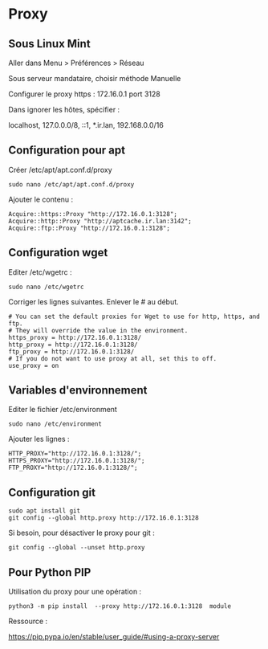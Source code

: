 # Proxy

## Sous Linux Mint
Aller dans Menu > Préférences > Réseau

Sous serveur mandataire, choisir méthode Manuelle

Configurer le proxy https : 172.16.0.1 port 3128

Dans ignorer les hôtes, spécifier :

localhost, 127.0.0.0/8, ::1, *.ir.lan, 192.168.0.0/16

## Configuration pour apt
Créer /etc/apt/apt.conf.d/proxy
```
sudo nano /etc/apt/apt.conf.d/proxy
```
Ajouter le contenu :
```
Acquire::https::Proxy "http://172.16.0.1:3128";
Acquire::http::Proxy "http://aptcache.ir.lan:3142";
Acquire::ftp::Proxy "http://172.16.0.1:3128";
```

## Configuration wget

Editer /etc/wgetrc :
```
sudo nano /etc/wgetrc
```
Corriger les lignes suivantes. Enlever le # au début.
```
# You can set the default proxies for Wget to use for http, https, and ftp.
# They will override the value in the environment.
https_proxy = http://172.16.0.1:3128/
http_proxy = http://172.16.0.1:3128/
ftp_proxy = http://172.16.0.1:3128/
# If you do not want to use proxy at all, set this to off.
use_proxy = on
```
## Variables d'environnement

Editer le fichier /etc/environment
```
sudo nano /etc/environment
```
Ajouter les lignes :
```
HTTP_PROXY="http://172.16.0.1:3128/";
HTTPS_PROXY="http://172.16.0.1:3128/";
FTP_PROXY="http://172.16.0.1:3128/";
```
## Configuration git

```
sudo apt install git
git config --global http.proxy http://172.16.0.1:3128
```

Si besoin, pour désactiver le proxy pour git :

```
git config --global --unset http.proxy
```

## Pour Python PIP

Utilisation du proxy pour une opération :

```
python3 -m pip install  --proxy http://172.16.0.1:3128  module
```

Ressource :

https://pip.pypa.io/en/stable/user_guide/#using-a-proxy-server
